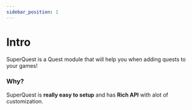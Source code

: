 ```yaml
---
sidebar_position: 1
---
```


# Intro

SuperQuest is a Quest module that will help you when adding quests to your games!

### Why?

SuperQuest is **really easy to setup** and has **Rich API** with alot of customization.